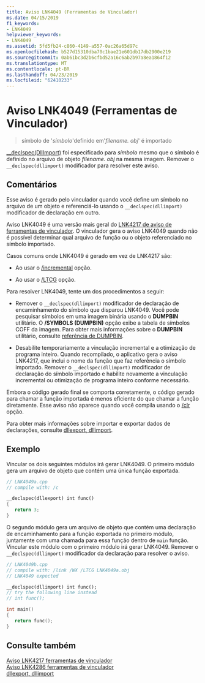 ```yaml
---
title: Aviso LNK4049 (Ferramentas de Vinculador)
ms.date: 04/15/2019
f1_keywords:
- LNK4049
helpviewer_keywords:
- LNK4049
ms.assetid: 5fd5fb24-c860-4149-a557-0ac26a65d97c
ms.openlocfilehash: b527d15310dba70c1bae21e601db17db2900e219
ms.sourcegitcommit: 0ab61bc3d2b6cfbd52a16c6ab2b97a8ea1864f12
ms.translationtype: MT
ms.contentlocale: pt-BR
ms.lasthandoff: 04/23/2019
ms.locfileid: "62410233"
---
```

# <a name="linker-tools-warning-lnk4049"></a>Aviso LNK4049 (Ferramentas de Vinculador)

> símbolo de '*símbolo*'definido em'*filename. obj*' é importado

[__declspec(DllImport)](../../cpp/dllexport-dllimport.md) foi especificado para *símbolo* mesmo que o símbolo é definido no arquivo de objeto *filename. obj* na mesma imagem. Remover o `__declspec(dllimport)` modificador para resolver este aviso.

## <a name="remarks"></a>Comentários

Esse aviso é gerado pelo vinculador quando você define um símbolo no arquivo de um objeto e referenciá-lo usando o `__declspec(dllimport)` modificador de declaração em outro.

Aviso LNK4049 é uma versão mais geral do [LNK4217 de aviso de ferramentas de vinculador](linker-tools-warning-lnk4217.md). O vinculador gera o aviso LNK4049 quando não é possível determinar qual arquivo de função ou o objeto referenciado no símbolo importado.

Casos comuns onde LNK4049 é gerado em vez de LNK4217 são:

- Ao usar o [/incremental](../../build/reference/incremental-link-incrementally.md) opção.

- Ao usar o [/LTCG](../../build/reference/ltcg-link-time-code-generation.md) opção.

Para resolver LNK4049, tente um dos procedimentos a seguir:

- Remover o `__declspec(dllimport)` modificador de declaração de encaminhamento do símbolo que disparou LNK4049. Você pode pesquisar símbolos em uma imagem binária usando o **DUMPBIN** utilitário. O **/SYMBOLS (DUMPBIN)** opção exibe a tabela de símbolos COFF da imagem. Para obter mais informações sobre o **DUMPBIN** utilitário, consulte [referência de DUMPBIN](../../build/reference/dumpbin-reference.md).

- Desabilite temporariamente a vinculação incremental e a otimização de programa inteiro. Quando recompilado, o aplicativo gera o aviso LNK4217, que inclui o nome da função que faz referência o símbolo importado. Remover o `__declspec(dllimport)` modificador de declaração do símbolo importado e habilite novamente a vinculação incremental ou otimização de programa inteiro conforme necessário.

Embora o código gerado final se comporta corretamente, o código gerado para chamar a função importada é menos eficiente do que chamar a função diretamente. Esse aviso não aparece quando você compila usando o [/clr](../../build/reference/clr-common-language-runtime-compilation.md) opção.

Para obter mais informações sobre importar e exportar dados de declarações, consulte [dllexport, dllimport](../../cpp/dllexport-dllimport.md).

## <a name="example"></a>Exemplo

Vincular os dois seguintes módulos irá gerar LNK4049. O primeiro módulo gera um arquivo de objeto que contém uma única função exportada.

```cpp
// LNK4049a.cpp
// compile with: /c

__declspec(dllexport) int func()
{
   return 3;
}
```

O segundo módulo gera um arquivo de objeto que contém uma declaração de encaminhamento para a função exportada no primeiro módulo, juntamente com uma chamada para essa função dentro de `main` função. Vincular este módulo com o primeiro módulo irá gerar LNK4049. Remover o `__declspec(dllimport)` modificador da declaração para resolver o aviso.

```cpp
// LNK4049b.cpp
// compile with: /link /WX /LTCG LNK4049a.obj
// LNK4049 expected

__declspec(dllimport) int func();
// try the following line instead
// int func();

int main()
{
   return func();
}
```

## <a name="see-also"></a>Consulte também

[Aviso LNK4217 ferramentas de vinculador](linker-tools-warning-lnk4217.md) \
[Aviso LNK4286 ferramentas de vinculador](linker-tools-warning-lnk4286.md) \
[dllexport, dllimport](../../cpp/dllexport-dllimport.md)